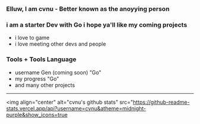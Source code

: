### Elluw, I am cvnu - Better known as the anoyying person

### i am a starter Dev with Go i hope ya'll like my coming projects
- i love to game
- i love meeting other devs and people


### Tools + Tools Language
- username Gen (coming soon) "Go"
- my progress "Go"
- and many other projects

---
<img align="center" alt="cvnu's github stats" src="https://github-readme-stats.vercel.app/api?username=cvnu&atheme=midnight-purple&show_icons=true
